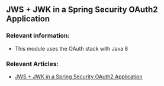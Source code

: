 ## JWS + JWK in a Spring Security OAuth2 Application

### Relevant information:

- This module uses the OAuth stack with Java 8

### Relevant Articles: 

- [JWS + JWK in a Spring Security OAuth2 Application](https://www.baeldung.com/spring-security-oauth2-jws-jwk)
